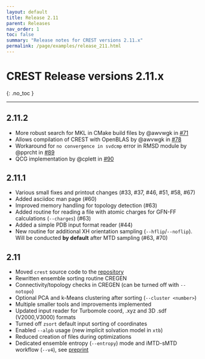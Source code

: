 ```yaml
---
layout: default
title: Release 2.11
parent: Releases
nav_order: 1
toc: false
summary: "Release notes for CREST versions 2.11.x"
permalink: /page/examples/release_211.html
---
```


# CREST Release versions 2.11.x
{: .no_toc }

---


## 2.11.2

* More robust search for MKL in CMake build files by @awvwgk in [#71](https://github.com/grimme-lab/crest/pull/71)
* Allows compilation of CREST with OpenBLAS by @awvwgk in [#78](https://github.com/grimme-lab/crest/pull/78)
* Workaround for `no convergence in svdcmp` error in RMSD module by @pprcht in [#89](https://github.com/grimme-lab/crest/pull/89)
* QCG implementation by @cplett in [#90](https://github.com/grimme-lab/crest/pull/90)


## 2.11.1

- Various small fixes and printout changes (#33, #37, #46, #51, #58, #67) 
- Added asciidoc man page (#60)  
- Improved memory handling for topology detection (#63)
- Added routine for reading a file with atomic charges for GFN-FF calculations (`--charges`) (#63)
- Added a simple PDB input format reader (#44) 
- New routine for additional XH orientation sampling (`--hflip`/`--noflip`). Will be conducted **by default** after MTD sampling (#63, #70)


## 2.11

- Moved `crest` source code to the [repository](https://github.com/grimme-lab/crest)
- Rewritten ensemble sorting routine CREGEN
- Connectivity/topology checks in CREGEN (can be turned off with `--notopo`)
- Optional PCA and k-Means clustering after sorting (`--cluster <number>`)
- Multiple smaller tools and improvements implemented
- Updated input reader for Turbomole coord, .xyz and 3D .sdf (V2000,V3000) formats
- Turned off `zsort` default input sorting of coordinates
- Enabled `--alpb` usage (new implicit solvation model in `xtb`)
- Reduced creation of files during optimizations
- Dedicated ensemble entropy (`--entropy`) mode and iMTD-sMTD workflow (`--v4`), see  [preprint](https://doi.org/10.26434/chemrxiv.13626083.v1)

